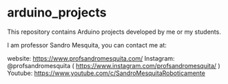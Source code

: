 # arduino_projects
This repository contains Arduino projects developed by me or my students.

I am professor Sandro Mesquita, you can contact me at:

website: https://www.profsandromesquita.com/
Instagram: @profsandromesquita ( https://www.instagram.com/profsandromesquita/ )
Youtube: https://www.youtube.com/c/SandroMesquitaRoboticamente
